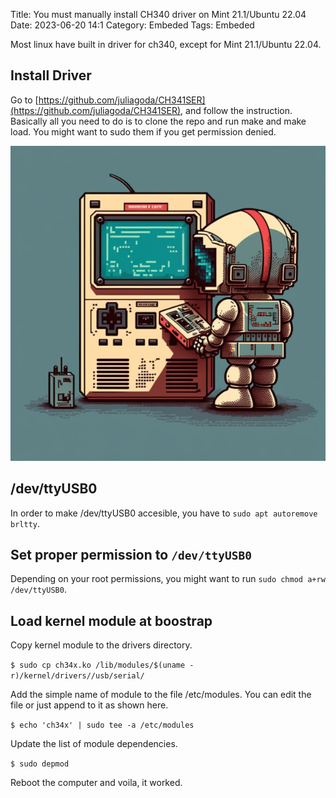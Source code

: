Title: You must manually install CH340 driver on Mint 21.1/Ubuntu 22.04 
Date: 2023-06-20 14:1
Category: Embeded
Tags: Embeded

Most linux have built in driver for ch340, except for Mint 21.1/Ubuntu 22.04.

## Install Driver 

Go to [https://github.com/juliagoda/CH341SER](https://github.com/juliagoda/CH341SER), and follow the instruction. Basically all you need to do is to clone the repo and run make and make load. You might want to sudo them if you get permission denied.

![embeded_man](./images/embeded_man.png)

## /dev/ttyUSB0
In order to make /dev/ttyUSB0 accesible, you have to `sudo apt autoremove brltty`.

## Set proper permission to `/dev/ttyUSB0`
Depending on your root permissions, you might want to run `sudo chmod a+rw /dev/ttyUSB0`.

## Load kernel module at boostrap

Copy kernel module to the drivers directory.

`$ sudo cp ch34x.ko /lib/modules/$(uname -r)/kernel/drivers//usb/serial/`

Add the simple name of module to the file /etc/modules. You can edit the file or just append to it as shown here.

`$ echo 'ch34x' | sudo tee -a /etc/modules`

Update the list of module dependencies.

`$ sudo depmod`

Reboot the computer and voila, it worked.


